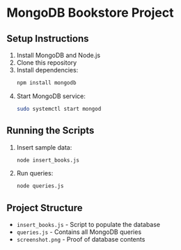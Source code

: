 # MongoDB Bookstore Project

## Setup Instructions

1. Install MongoDB and Node.js
2. Clone this repository
3. Install dependencies:
   ```bash
   npm install mongodb
   ```
4. Start MongoDB service:
   ```bash
   sudo systemctl start mongod
   ```

## Running the Scripts

1. Insert sample data:
   ```bash
   node insert_books.js
   ```

2. Run queries:
   ```bash
   node queries.js
   ```

## Project Structure
- `insert_books.js` - Script to populate the database
- `queries.js` - Contains all MongoDB queries
- `screenshot.png` - Proof of database contents

